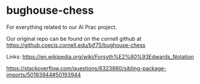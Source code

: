 # bughouse-chess
For everything related to our AI Prac project. 

Our original repo can be found on the cornell github at https://github.coecis.cornell.edu/bjf75/bughouse-chess

Links:
https://en.wikipedia.org/wiki/Forsyth%E2%80%93Edwards_Notation


https://stackoverflow.com/questions/6323860/sibling-package-imports/50193944#50193944